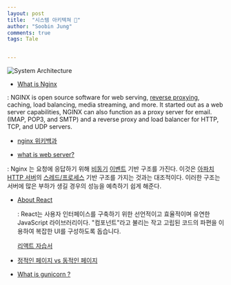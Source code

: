 ```yaml
---
layout: post
title:  "시스템 아키텍쳐 🌟"
author: "Soobin Jung"
comments: true
tags: Tale


---
```


![System Architecture](https://SoobinJung1013.github.io/images/architecture.png)

-  [What is Nginx](https://www.nginx.com/resources/glossary/nginx/)

  : NGINX is open source software for web serving, [reverse proxying](https://ko.wikipedia.org/wiki/리버스_프록시), caching, load balancing, media streaming, and more. It started out as a web server capabilities, NGINX can also function as a proxy server for email. (IMAP, POP3, and SMTP) and a reverse proxy and load balancer for HTTP, TCP, and UDP servers.

  - [nginx 위키백과](https://ko.wikipedia.org/wiki/Nginx)

  - [what is web server?](https://soobinjung1013.github.io/2021-02-06/HTTP)

  : Nginx 는 요청에 응답하기 위해 [비동기](https://www.yalco.kr/21_async/) [이벤트](https://ko.wikipedia.org/wiki/이벤트_(컴퓨팅)) 기반 구조를 가진다. 이것은 [아파치 HTTP 서버](https://namu.wiki/w/아파치%20HTTP%20서버)의 [스레드/프로세스](https://gmlwjd9405.github.io/2018/09/14/process-vs-thread.html) 기반 구조를 가지는 것과는 대조적이다. 이러한 구조는 서버에 많은 부하가 생길 경우의 성능을 예측하기 쉽게 해준다. 

- [About React](https://ko.reactjs.org)

  : React는 사용자 인터페이스를 구축하기 위한 선언적이고 효율적이며 유연한 JavaScript 라이브러리이다. "컴포넌트"라고 불리는 작고 고립된 코드의 파편을 이용하여 복잡한 UI를 구성하도록 돕습니다. 

  [리액트 자습서](https://ko.reactjs.org/tutorial/tutorial.html#before-we-start-the-tutorial)

- [정적인 페이지 vs 동적인 페이지](https://titus94.tistory.com/4)

- [What is gunicorn ?](https://this-programmer.tistory.com/entry/gunicorn은-대체-뭐하는-놈일까-부제-CGI-WSGI는-대체-뭐냐)

  
